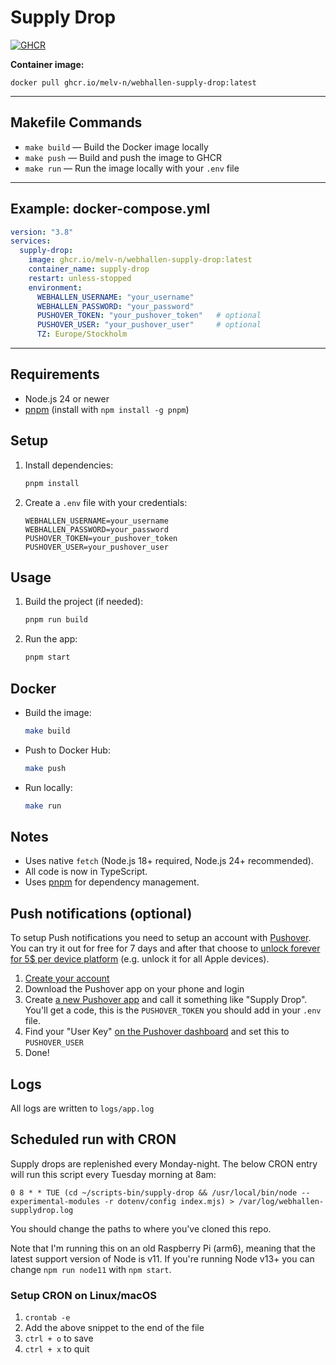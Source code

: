 # Supply Drop

[![GHCR](https://img.shields.io/badge/ghcr.io-melv--n%2Fwebhallen--supply--drop-blue?logo=github)](https://github.com/melv-n/webhallen-supply-drop/pkgs/container/webhallen-supply-drop)

**Container image:**
```
docker pull ghcr.io/melv-n/webhallen-supply-drop:latest
```

---

## Makefile Commands

- `make build` — Build the Docker image locally
- `make push` — Build and push the image to GHCR
- `make run` — Run the image locally with your `.env` file

---

## Example: docker-compose.yml

```yaml
version: "3.8"
services:
  supply-drop:
    image: ghcr.io/melv-n/webhallen-supply-drop:latest
    container_name: supply-drop
    restart: unless-stopped
    environment:
      WEBHALLEN_USERNAME: "your_username"
      WEBHALLEN_PASSWORD: "your_password"
      PUSHOVER_TOKEN: "your_pushover_token"   # optional
      PUSHOVER_USER: "your_pushover_user"     # optional
      TZ: Europe/Stockholm
```

---

## Requirements
- Node.js 24 or newer
- [pnpm](https://pnpm.io/) (install with `npm install -g pnpm`)

## Setup
1. Install dependencies:
   ```sh
   pnpm install
   ```
2. Create a `.env` file with your credentials:
   ```env
   WEBHALLEN_USERNAME=your_username
   WEBHALLEN_PASSWORD=your_password
   PUSHOVER_TOKEN=your_pushover_token
   PUSHOVER_USER=your_pushover_user
   ```

## Usage
1. Build the project (if needed):
   ```sh
   pnpm run build
   ```
2. Run the app:
   ```sh
   pnpm start
   ```

## Docker
- Build the image:
  ```sh
  make build
  ```
- Push to Docker Hub:
  ```sh
  make push
  ```
- Run locally:
  ```sh
  make run
  ```

## Notes
- Uses native `fetch` (Node.js 18+ required, Node.js 24+ recommended).
- All code is now in TypeScript.
- Uses [pnpm](https://pnpm.io/) for dependency management.

## Push notifications (optional)
To setup Push notifications you need to setup an account with [Pushover](https://pushover.net/api). You can try it out for free for 7 days and after that choose to [unlock forever for 5$ per device platform](https://pushover.net/pricing) (e.g. unlock it for all Apple devices).

1. [Create your account](https://pushover.net/signup)
2. Download the Pushover app on your phone and login
3. Create [a new Pushover app](https://pushover.net/apps) and call it something like "Supply Drop". You'll get a code, this is the `PUSHOVER_TOKEN` you should add in your `.env` file.
4. Find your "User Key" [on the Pushover dashboard](https://pushover.net/) and set this to `PUSHOVER_USER`
5. Done!

## Logs
All logs are written to `logs/app.log`

## Scheduled run with CRON
Supply drops are replenished every Monday-night. The below CRON entry will run this script every Tuesday morning at 8am:
```cron
0 8 * * TUE (cd ~/scripts-bin/supply-drop && /usr/local/bin/node --experimental-modules -r dotenv/config index.mjs) > /var/log/webhallen-supplydrop.log
```

You should change the paths to where you've cloned this repo.

Note that I'm running this on an old Raspberry Pi (arm6), meaning that the latest support version of Node is v11. If you're running Node v13+ you can change `npm run node11` with `npm start`.

### Setup CRON on Linux/macOS
1. `crontab -e`
2. Add the above snippet to the end of the file
3. `ctrl + o` to save
4. `ctrl + x` to quit
